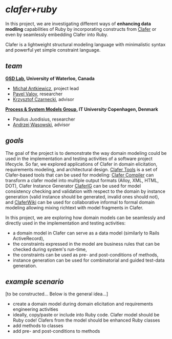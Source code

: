 *clafer+ruby*
=============

In this project, we are investigating different ways of **enhancing data modling** capabilities of Ruby by incorporating constructs from [Clafer](http://clafer.org) or even by seamlessly embedding Clafer into Ruby.

Clafer is a lightweight structural modeling language with minimalistic syntax and powerful yet simple constraint language.

*team*
------

**[GSD Lab](http://gsd.uwaterloo.ca), University of Waterloo, Canada**

* [Michał Antkiewicz](http://gsd.uwaterloo.ca/mantkiew), project lead
* [Pavel Valov](http://gsd.uwaterloo.ca/pvalov), researcher
* [Krzysztof Czarnecki](http://gsd.uwaterloo.ca/kczarnec), advisor

**[Process & System Models Group](http://www.itu.dk/research/pls), IT University Copenhagen, Denmark**

* Paulius Juodisius, researcher
* [Andrzej Wąsowski](http://http://www.itu.dk/~wasowski/), advisor

*goals*
-------

The goal of the project is to demonstrate the way domain modeling could be used in the implementation and testing activities of a software project lifecycle. So far, we explored applications of Clafer in domain elicitation, requirements modeling, and architectural design. [Clafer Tools](http://www.clafer.org/p/software.html) is a set of Clafer-based tools that can be used for modeling: [Clafer Compiler](https://github.com/gsdlab/clafer/) can transform a clafer model into multiple output formats (Alloy, XML, HTML, DOT), Clafer Instance Generator [ClaferIG](https://github.com/gsdlab/claferIG/) can be used for model consistency checking and validation with respect to the domain by instance generation (valid instance should be generated, invalid ones should not), and [ClaferWiki](https://github.com/gsdlab/claferwiki) can be used for collaborative informal to formal domain modeling allowing mixing richtext with model fragments in Clafer.

In this project, we are exploring how domain models can be seamlessly and directly used in the implementation and testing activities: 

* a domain model in Clafer can serve as a data model (similarly to Rails ActiveRecord), 
* the constraints expressed in the model are business rules that can be checked during system's run-time, 
* the constraints can be used as pre- and post-conditions of methods, 
* instance generation can be used for combinatorial and guided test-data generation.

*example scenario*
------------------

[to be constructed... Below is the general idea...]

* create a domain model during domain elicitation and requirements engineering activities
* ideally, copy/paste or include into Ruby code. Clafer model should be Ruby code! Clafers from the model should be enhanced Ruby classes
* add methods to classes
* add pre- and post-conditions to methods

